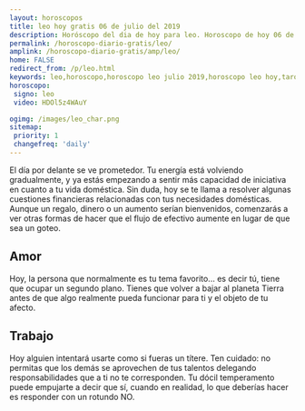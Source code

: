 ```yaml
---
layout: horoscopos
title: leo hoy gratis 06 de julio del 2019 
description: Horóscopo del dia de hoy para leo. Horoscopo de hoy 06 de julio del 2019. Las predicciones de amor, trabajo, vida personal gratis.
permalink: /horoscopo-diario-gratis/leo/
amplink: /horoscopo-diario-gratis/amp/leo/
home: FALSE
redirect_from: /p/leo.html
keywords: leo,horoscopo,horoscopo leo julio 2019,horoscopo leo hoy,tarot leo julio 2019,horoscopo leo,tarot leo hoy,horoscopo de hoy,horoscopo diario,tarot del amor,horoscopo de hoy leo,horoscopo diario del tarot, Horoscopo de hoy leo 06 de julio del 2019,horóscopo del día,signos zodiacales 2019, el horoscopo de hoy
horoscopo:
 signo: leo
 video: HDOl5z4WAuY

ogimg: /images/leo_char.png
sitemap:
 priority: 1
 changefreq: 'daily'
---
```



El día por delante se ve prometedor. Tu energía está volviendo gradualmente, y ya estás empezando a sentir más capacidad de iniciativa en cuanto a tu vida doméstica. Sin duda, hoy se te llama a resolver algunas cuestiones financieras relacionadas con tus necesidades domésticas. Aunque un regalo, dinero o un aumento serían bienvenidos, comenzarás a ver otras formas de hacer que el flujo de efectivo aumente en lugar de que sea un goteo.

## Amor

Hoy, la persona que normalmente es tu tema favorito... es decir tú, tiene que ocupar un segundo plano. Tienes que volver a bajar al planeta Tierra antes de que algo realmente pueda funcionar para ti y el objeto de tu afecto.

## Trabajo

Hoy alguien intentará usarte como si fueras un títere. Ten cuidado: no permitas que los demás se aprovechen de tus talentos delegando responsabilidades que a ti no te corresponden. Tu dócil temperamento puede empujarte a decir que sí, cuando en realidad, lo que deberías hacer es responder con un rotundo NO.